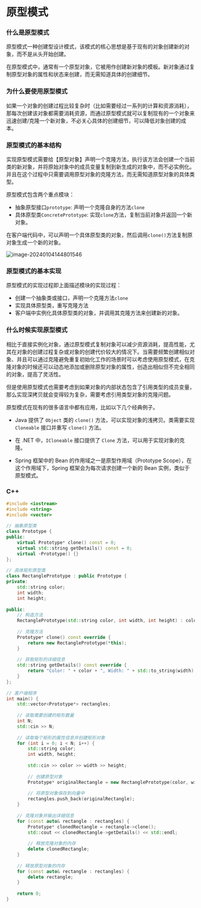 # 原型模式

### 什么是原型模式

原型模式一种创建型设计模式，该模式的核心思想是基于现有的对象创建新的对象，而不是从头开始创建。

在原型模式中，通常有一个原型对象，它被用作创建新对象的模板。新对象通过复制原型对象的属性和状态来创建，而无需知道具体的创建细节。

### 为什么要使用原型模式

如果一个对象的创建过程比较复杂时（比如需要经过一系列的计算和资源消耗），那每次创建该对象都需要消耗资源，而通过原型模式就可以复制现有的一个对象来迅速创建/克隆一个新对象，不必关心具体的创建细节，可以降低对象创建的成本。

### 原型模式的基本结构

实现原型模式需要给【原型对象】声明一个克隆方法，执行该方法会创建一个当前类的新对象，并将原始对象中的成员变量复制到新生成的对象中，而不必实例化。并且在这个过程中只需要调用原型对象的克隆方法，而无需知道原型对象的具体类型。

原型模式包含两个重点模块：

- 抽象原型接口`prototype`: 声明一个克隆自身的方法`clone`
- 具体原型类`ConcretePrototype`:  实现`clone`方法，复制当前对象并返回一个新对象。

在客户端代码中，可以声明一个具体原型类的对象，然后调用`clone()`方法复制原对象生成一个新的对象。

![image-20240104144801546](https://kstar-1253855093.cos.ap-nanjing.myqcloud.com/baguwen1.0/image-20240104144801546.png)

### 原型模式的基本实现

原型模式的实现过程即上面描述模块的实现过程：

- 创建一个抽象类或接口，声明一个克隆方法`clone`
- 实现具体原型类，重写克隆方法
- 客户端中实例化具体原型类的对象，并调用其克隆方法来创建新的对象。

### 什么时候实现原型模式

相比于直接实例化对象，通过原型模式复制对象可以减少资源消耗，提高性能，尤其在对象的创建过程复杂或对象的创建代价较大的情况下。当需要频繁创建相似对象、并且可以通过克隆避免重复初始化工作的场景时可以考虑使用原型模式，在克隆对象的时候还可以动态地添加或删除原型对象的属性，创造出相似但不完全相同的对象，提高了灵活性。

但是使用原型模式也需要考虑到如果对象的内部状态包含了引用类型的成员变量，那么实现深拷贝就会变得较为复杂，需要考虑引用类型对象的克隆问题。

原型模式在现有的很多语言中都有应用，比如以下几个经典例子。

- Java 提供了 `Object` 类的 `clone()` 方法，可以实现对象的浅拷贝。类需要实现 `Cloneable` 接口并重写 `clone()` 方法。

- 在 .NET 中，`ICloneable` 接口提供了 `Clone` 方法，可以用于实现对象的克隆。

- Spring 框架中的 Bean 的作用域之一是原型作用域（Prototype Scope），在这个作用域下，Spring 框架会为每次请求创建一个新的 Bean 实例，类似于原型模式。

### C++

```CPP
#include <iostream>
#include <string>
#include <vector>
 
// 抽象原型类
class Prototype {
public:
    virtual Prototype* clone() const = 0;
    virtual std::string getDetails() const = 0;
    virtual ~Prototype() {}
};
 
// 具体矩形原型类
class RectanglePrototype : public Prototype {
private:
    std::string color;
    int width;
    int height;
 
public:
    // 构造方法
    RectanglePrototype(std::string color, int width, int height) : color(color), width(width), height(height) {}
 
    // 克隆方法
    Prototype* clone() const override {
        return new RectanglePrototype(*this);
    }
 
    // 获取矩形的详细信息
    std::string getDetails() const override {
        return "Color: " + color + ", Width: " + std::to_string(width) + ", Height: " + std::to_string(height);
    }
};
 
// 客户端程序
int main() {
    std::vector<Prototype*> rectangles;
 
    // 读取需要创建的矩形数量
    int N;
    std::cin >> N;
 
    // 读取每个矩形的属性信息并创建矩形对象
    for (int i = 0; i < N; i++) {
        std::string color;
        int width, height;
 
        std::cin >> color >> width >> height;
 
        // 创建原型对象
        Prototype* originalRectangle = new RectanglePrototype(color, width, height);
 
        // 将原型对象保存到向量中
        rectangles.push_back(originalRectangle);
    }
 
    // 克隆对象并输出详细信息
    for (const auto& rectangle : rectangles) {
        Prototype* clonedRectangle = rectangle->clone();
        std::cout << clonedRectangle->getDetails() << std::endl;
 
        // 释放克隆对象的内存
        delete clonedRectangle;
    }
 
    // 释放原型对象的内存
    for (const auto& rectangle : rectangles) {
        delete rectangle;
    }
 
    return 0;
}
```